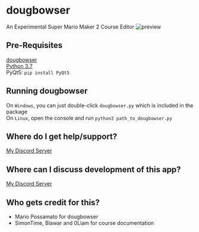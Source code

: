# dougbowser
An Experimental Super Mario Maker 2 Course Editor
![preview](https://camo.githubusercontent.com/cc795e24397f1e4e5e1d11cf890f2ad2d7c61e7a/68747470733a2f2f63646e2e646973636f72646170702e636f6d2f6174746163686d656e74732f3631353533393733393538373737323435302f3638323032343434333630393837343433372f756e6b6e6f776e2e706e67)

## Pre-Requisites
[dougbowser](https://github.com/MarioPossamato/DougBowser/archive/master.zip)  
[Python 3.7](https://www.python.org/downloads/release/python-370/)  
PyQt5: `pip install PyQt5`

## Running dougbowser
On `Windows`, you can just double-click `dougbowser.py` which is included in the package  
On `Linux`, open the console and run `python3 path_to_dougbowser.py`

## Where do I get help/support?
[My Discord Server](https://discord.gg/8wx8uQF)

## Where can I discuss development of this app?
[My Discord Server](https://discord.gg/8wx8uQF)

## Who gets credit for this?
- Mario Possamato for dougbowser
- SimonTime, Blawar and 0Liam for course documentation
